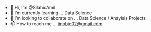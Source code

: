 - 👋 Hi, I’m @SilahicAmil
- 🌱 I’m currently learning ... Data Science
- 💞️ I’m looking to collaborate on ... Data Science / Anaylsis Projects
- 📫 How to reach me ... jinobie02@gmail.com

<!---
SilahicAmil/SilahicAmil is a ✨ special ✨ repository because its `README.md` (this file) appears on your GitHub profile.
You can click the Preview link to take a look at your changes.
--->


